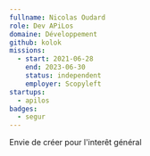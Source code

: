 ```yaml
---
fullname: Nicolas Oudard
role: Dev APiLos
domaine: Développement
github: kolok
missions:
  - start: 2021-06-28
    end: 2023-06-30
    status: independent
    employer: Scopyleft
startups:
  - apilos
badges:
  - segur
---
```


Envie de créer pour l'interêt général
